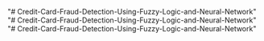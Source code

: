 "# Credit-Card-Fraud-Detection-Using-Fuzzy-Logic-and-Neural-Network" 
"# Credit-Card-Fraud-Detection-Using-Fuzzy-Logic-and-Neural-Network" 
"# Credit-Card-Fraud-Detection-Using-Fuzzy-Logic-and-Neural-Network" 
